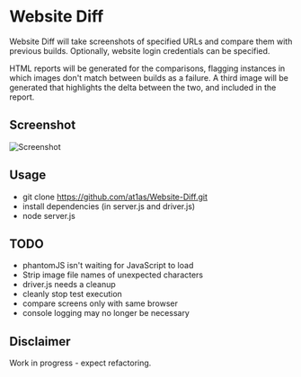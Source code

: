 # Website Diff

Website Diff will take screenshots of specified URLs and compare them with previous builds. Optionally, website login credentials can be specified.

HTML reports will be generated for the comparisons, flagging instances in which images don't match between builds as a failure. A third image will be generated that highlights the delta between the two, and included in the report.


## Screenshot

![Screenshot](http://at1as.github.io/github_repo_assets/webpage_diff.jpg)


## Usage

* git clone https://github.com/at1as/Website-Diff.git
* install dependencies (in server.js and driver.js)
* node server.js


## TODO

* phantomJS isn't waiting for JavaScript to load
* Strip image file names of unexpected characters
* driver.js needs a cleanup
* cleanly stop test execution
* compare screens only with same browser
* console logging may no longer be necessary


## Disclaimer

Work in progress - expect refactoring.
